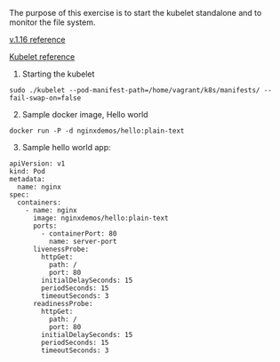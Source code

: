 The purpose of this exercise is to start the kubelet standalone and to monitor the file system.

[v.1.16 reference](https://kubernetes.io/docs/setup/release/notes/#downloads-for-v1-16-0)

[Kubelet reference](https://kubernetes.io/docs/reference/command-line-tools-reference/kubelet/)

1. Starting the kubelet

````
sudo ./kubelet --pod-manifest-path=/home/vagrant/k8s/manifests/ --fail-swap-on=false
````

2. Sample docker image, Hello world

````
docker run -P -d nginxdemos/hello:plain-text
````

3. Sample hello world app:

````
apiVersion: v1
kind: Pod
metadata:
  name: nginx
spec:
  containers:
    - name: nginx
      image: nginxdemos/hello:plain-text
      ports:
        - containerPort: 80
          name: server-port
      livenessProbe:
        httpGet:
          path: /
          port: 80
        initialDelaySeconds: 15
        periodSeconds: 15
        timeoutSeconds: 3
      readinessProbe:
        httpGet:
          path: /
          port: 80
        initialDelaySeconds: 15
        periodSeconds: 15
        timeoutSeconds: 3
````

